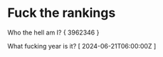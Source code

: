 # Fuck the rankings

Who the hell am I?
{ 3962346 }

What fucking year is it?
[ 2024-06-21T06:00:00Z ]
